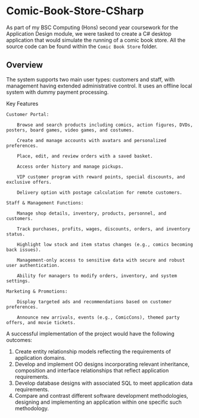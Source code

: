 # Comic-Book-Store-CSharp

As part of my BSC Computing (Hons) second year coursework for the Application Design module, we were tasked to create a C# desktop application that would simulate the running of a comic book store.
All the source code can be found within the `Comic Book Store` folder.

## Overview

The system supports two main user types: customers and staff, with management having extended administrative control. It uses an offline local system with dummy payment processing.

Key Features

    Customer Portal:

        Browse and search products including comics, action figures, DVDs, posters, board games, video games, and costumes.

        Create and manage accounts with avatars and personalized preferences.

        Place, edit, and review orders with a saved basket.

        Access order history and manage pickups.

        VIP customer program with reward points, special discounts, and exclusive offers.

        Delivery option with postage calculation for remote customers.

    Staff & Management Functions:

        Manage shop details, inventory, products, personnel, and customers.

        Track purchases, profits, wages, discounts, orders, and inventory status.

        Highlight low stock and item status changes (e.g., comics becoming back issues).

        Management-only access to sensitive data with secure and robust user authentication.

        Ability for managers to modify orders, inventory, and system settings.

    Marketing & Promotions:

        Display targeted ads and recommendations based on customer preferences.

        Announce new arrivals, events (e.g., ComicCons), themed party offers, and movie tickets.



A successful implementation of the project would have the following outcomes:

1.	Create entity relationship models reflecting the requirements of application domains.
2.	Develop and implement OO designs incorporating relevant inheritance, composition and interface relationships that reflect application requirements.
3.	Develop database designs with associated SQL to meet application data requirements.
4.	Compare and contrast different software development methodologies, designing and implementing an application within one specific such methodology.
